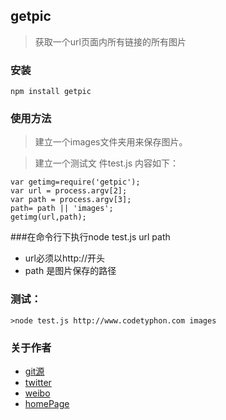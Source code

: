 ## getpic

>获取一个url页面内所有链接的所有图片

### 安装

```
npm install getpic
```
### 使用方法
>建立一个images文件夹用来保存图片。

>建立一个测试文 件test.js 内容如下：

```
var getimg=require('getpic');
var url = process.argv[2];
var path = process.argv[3];
path= path || 'images';
getimg(url,path);
```

###在命令行下执行node test.js url path

* url必须以http://开头
* path 是图片保存的路径

### 测试：
```
>node test.js http://www.codetyphon.com images
```

### 关于作者
* [git源](https://github.com/codetyphon/getpic)
* [twitter](http://twitter.com/codetyphon)
* [weibo](http://weibo.com/codetyphon)
* [homePage](http://www.codetyphon.com)